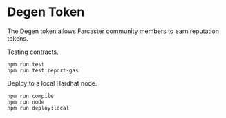 # Degen Token

The Degen token allows Farcaster community members to earn reputation tokens.

Testing contracts.

```shell
npm run test
npm run test:report-gas
```

Deploy to a local Hardhat node.

```shell
npm run compile
npm run node
npm run deploy:local
```
